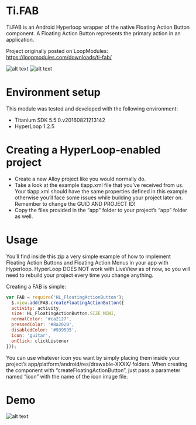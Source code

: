 # Ti.FAB
Ti.FAB is an Android Hyperloop wrapper of the native Floating Action Button component.
A Floating Action Button represents the primary action in an application.

Project originally posted on LoopModules: https://loopmodules.com/downloads/ti-fab/

![alt text](https://i2.wp.com/loopmodules.com/wp-content/uploads/edd/2016/09/1wJtS.png?w=329&ssl=1)
![alt text](https://i2.wp.com/loopmodules.com/wp-content/uploads/2016/09/patterns_actions_fab2.png?w=329&ssl=1)

# Environment setup
This module was tested and developed with the following environment:

  * Titanium SDK 5.5.0.v20160821213142
  * HyperLoop 1.2.5

# Creating a HyperLoop-enabled project
  * Create a new Alloy project like you would normally do.
  * Take a look at the example tiapp.xml file that you’ve received from us. Your tiapp.xml should have the same properties defined in this example
otherwise you’ll face some issues while building your project later on. Remember to change the GUID AND PROJECT ID!
  * Copy the files provided in the “app” folder to your project’s “app” folder as well.
 

# Usage
You’ll find inside this zip a very simple example of how to implement Floating Action Buttons and Floating Action Menus in your app with Hyperloop.
HyperLoop DOES NOT work with LiveView as of now, so you will need to rebuild your project every time you change anything.

Creating a FAB is simple:

```javascript
var FAB = require('HL_FloatingActionButton');
  $.view.add(FAB.createFloatingActionButton({
  activity: activity,
  size: HL_FloatingActionButton.SIZE_MINI,
  normalColor: '#ca2127',
  pressedColor: '#8a2020',
  disabledColor: '#939595',
  icon: 'guitar',
  onClick: clickListener
}));
```

You can use whatever icon you want by simply placing them inside your project’s app/platform/android/res/drawable-XXXX/ folders.
When creating the component with “createFloatingActionButton”, just pass a parameter named “icon” with the name of the icon image file.

# Demo
![alt text](https://i0.wp.com/loopmodules.com/wp-content/uploads/edd/2016/09/Screen-Shot-2016-09-09-at-5.17.11-PM.png?w=400&ssl=1)
